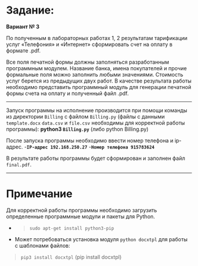 Задание: 
===========
**Вариант № 3**	 

По полученным в лабораторных работах 1, 2 результатам тарификации услуг «Телефония» и «Интернет»  сформировать счет на оплату в формате .pdf.

Все поля печатной формы должны заполняться разработанным программным модулем. Название банка, имена покупателей и прочие формальные поля можно заполнить любыми значениями. Стоимость услуг берется из предыдущих двух работ. 
В качестве результата работы необходимо представить программный модуль для генерации печатной формы счета на оплату и полученный файл .pdf.
_____
Запуск программы на исполнение производится при помощи команды из директории `Billing` с файлом `Billing.py` (файлы с данными `template.docx` `data.csv`  и `file.csv` необходимы для корректной работы программы):
**python3 `Billing.py`**
(либо python Billing.py)

После запуска программы необходимо ввести номер телефона и ip-адрес.
-**`IP-адрес 192.168.250.27`**
-**`Номер телефона 915783624`**

В результате работы программы будет сформирован и заполнен файл `final.pdf`.
__________
Примечание
===========
Для корректной работы программы необходимо загрузить определенные программные модули и пакеты для Python.
* > `sudo apt-get install python3-pip`

* Может потребоваться установка модуля `python docxtpl` для работы с шаблонами файлов:
 > `pip3 install docxtpl` 
 (pip install docxtpl)


